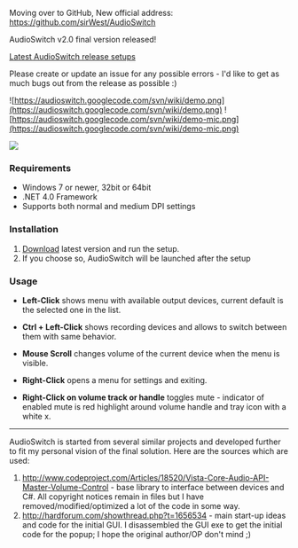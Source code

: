 Moving over to GitHub, New official address: https://github.com/sirWest/AudioSwitch

AudioSwitch v2.0 final version released!

[Latest AudioSwitch release setups](https://drive.google.com/folderview?id=0B8VyHhqTufh1fkVlRElYZXlxRlJlUGtwX2tIYXM5VDlwXzl5MDJUQ1loelM3QmxRUlJsN0k&usp=sharing)


Please create or update an issue for any possible errors - I'd like to get as much bugs out from the release as possible :)


![https://audioswitch.googlecode.com/svn/wiki/demo.png](https://audioswitch.googlecode.com/svn/wiki/demo.png) ![https://audioswitch.googlecode.com/svn/wiki/demo-mic.png](https://audioswitch.googlecode.com/svn/wiki/demo-mic.png)

[![](https://www.paypal.com/en_US/i/btn/btn_donateCC_LG.gif)](https://www.paypal.com/cgi-bin/webscr?cmd=_s-xclick&hosted_button_id=3X7L4G8Y9CUUG)


### Requirements ###
  * Windows 7 or newer, 32bit or 64bit
  * .NET 4.0 Framework
  * Supports both normal and medium DPI settings

### Installation ###
  1. [Download](https://drive.google.com/folderview?id=0B8VyHhqTufh1fkVlRElYZXlxRlJlUGtwX2tIYXM5VDlwXzl5MDJUQ1loelM3QmxRUlJsN0k&usp=sharing) latest version and run the setup.
  1. If you choose so, AudioSwitch will be launched after the setup

### Usage ###
  * **Left-Click** shows menu with available output devices, current default is the selected one in the list.
  * **Ctrl + Left-Click** shows recording devices and allows to switch between them with same behavior.
  * **Mouse Scroll** changes volume of the current device when the menu is visible.

  * **Right-Click** opens a menu for settings and exiting.
  * **Right-Click on volume track or handle** toggles mute - indicator of enabled mute is red highlight around volume handle and tray icon with a white x.

---

AudioSwitch is started from several similar projects and developed further to fit my personal vision of the final solution. Here are the sources which are used:
  1. http://www.codeproject.com/Articles/18520/Vista-Core-Audio-API-Master-Volume-Control - base library to interface between devices and C#. All copyright notices remain in files but I have removed/modified/optimized a lot of the code in some way.
  1. http://hardforum.com/showthread.php?t=1656534 - main start-up ideas and code for the initial GUI. I disassembled the GUI exe to get the initial code for the popup; I hope the original author/OP don't mind ;)